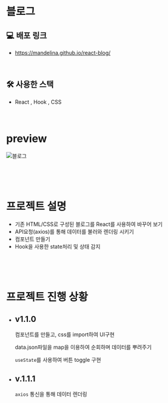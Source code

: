 # 블로그

## 💻 배포 링크

- https://mandelina.github.io/react-blog/

<br>

## 🛠️ 사용한 스택

- React , Hook , CSS
  <br>
  <br>
  <br>

# preview

![블로그](https://user-images.githubusercontent.com/83548784/195351778-8e059a10-0d5f-4513-a40f-613f747c1b12.gif)

<!-- ![image](https://user-images.githubusercontent.com/83548784/181008600-cbd9aa4a-e401-4a0f-83fd-60469f67cb57.png)
![image](https://user-images.githubusercontent.com/83548784/181008688-35735936-c5d6-4c28-8e09-35bd9f68cfaa.png) -->

<br>
<br>
<br>

# 프로젝트 설명

- 기존 HTML/CSS로 구성된 블로그를 React를 사용하여 바꾸어 보기
- API요청(axios)를 통해 데이터를 불러와 렌더링 시키기
- 컴포넌트 만들기
- Hook을 사용한 state처리 및 상태 감지

<br>
<br>
<br>

# 프로젝트 진행 상황

- ## v1.1.0

  컴포넌트를 만들고, css를 import하여 UI구현

  data.json파일을 map을 이용하여 순회하며 데이터를 뿌려주기

  `useState`를 사용하여 버튼 toggle 구현

- ## v.1.1.1

  `axios` 통신을 통해 데이터 렌더링
